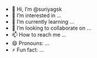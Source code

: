 - 👋 Hi, I’m @suriyagsk
- 👀 I’m interested in ...
- 🌱 I’m currently learning ...
- 💞️ I’m looking to collaborate on ...
- 📫 How to reach me ...
- 😄 Pronouns: ...
- ⚡ Fun fact: ...

<!---
suriyagsk/suriyagsk is a ✨ special ✨ repository because its `README.md` (this file) appears on your GitHub profile.
You can click the Preview link to take a look at your changes.
--->
